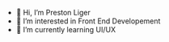 - 👋 Hi, I’m Preston Liger
- 👀 I’m interested in Front End Developement
- 🌱 I’m currently learning UI/UX

<!---
pliger4/pliger4 is a ✨ special ✨ repository because its `README.md` (this file) appears on your GitHub profile.
You can click the Preview link to take a look at your changes.
--->
